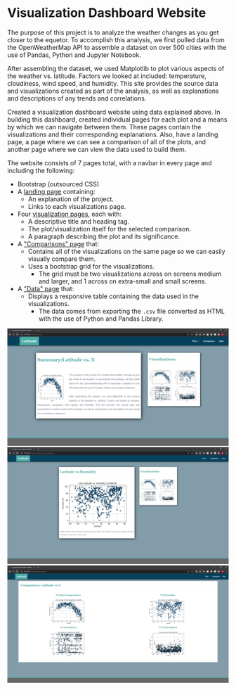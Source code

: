 # Visualization Dashboard Website
The purpose of this project is to analyze the weather changes as you get closer to the equetor.  To accomplish this analysis, we first pulled data from the OpenWeatherMap API to assemble a dataset on over 500 cities with the use of Pandas, Python and Jupyter Notebook.

After assembling the dataset, we used Matplotlib to plot various aspects of the weather vs. latitude. Factors we looked at included: temperature, cloudiness, wind speed, and humidity. This site provides the source data and visualizations created as part of the analysis, as well as explanations and descriptions of any trends and correlations.

Created a visualization dashboard website using data explained above.  In building this dashboard, created individual pages for each plot and a means by which we can navigate between them. These pages contain the visualizations and their corresponding explanations. Also, have a landing page, a page where we can see a comparison of all of the plots, and another page where we can view the data used to build them.

The website consists of 7 pages total, with a navbar in every page and including the following:
* Bootstrap (outsourced CSS)
* A [landing page](#landing-page) containing:
  * An explanation of the project.
  * Links to each visualizations page.
* Four [visualization pages](#visualization-pages), each with:
  * A descriptive title and heading tag.
  * The plot/visualization itself for the selected comparison.
  * A paragraph describing the plot and its significance.
* A ["Comparisons" page](#comparisons-page) that:
  * Contains all of the visualizations on the same page so we can easily visually compare them.
  * Uses a bootstrap grid for the visualizations.
    * The grid must be two visualizations across on screens medium and larger, and 1 across on extra-small and small screens.
* A ["Data" page](#data-page) that:
  * Displays a responsive table containing the data used in the visualizations.
    * The data comes from exporting the `.csv` file converted as HTML with the use of Python and Pandas Library.

<img src='assets/images/web_1.png'>
<img src='assets/images/web_2.png'>
<img src='assets/images/web_3.png'>